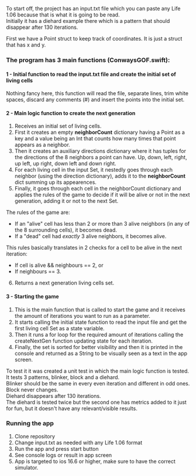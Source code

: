 To start off, the project has an input.txt file which you can paste any Life 1.06 because that is what it is going to be read. <br>
Initially it has a diehard example there which is a pattern that should disappear after 130 iterations.

First we have a Point struct to keep track of coordinates. It is just a struct that has x and y.

### The program has 3 main functions (ConwaysGOF.swift):

#### 1 - Initial function to read the input.txt file and create the initial set of living cells
Nothing fancy here, this function will read the file, separate lines, trim white spaces, discard any comments (#) and insert the points into the initial set.
#### 2 - Main logic function to create the next generation
1. Receives an initial set of living cells.
2. First it creates an empty **neighborCount** dictionary having a Point as a key and a value being an Int that counts how many times that point appears as a neighbor.
3. Then it creates an auxiliary directions dictionary where it has tuples for the directions of the 8 neighbors a point can have. Up, down, left, right, up left, up right, down left and down right.
4. For each living cell in the input Set, it nestedly goes through each neighbor (using the direction dictionary), adds it to the **neighborCount** dict summing up its appearences.
5. Finally, it goes through each cell in the neighborCount dictionary and applies the rules of the game to decide if it will be alive or not in the next generation, adding it or not to the next Set.

The rules of the game are:
- If an "alive" cell has less than 2 or more than 3 alive neighbors (in any of the 8 surrounding cells), it becomes dead.
- If a "dead" cell had *exactly* 3 alive neighbors, it becomes alive.

This rules basically translates in 2 checks for a cell to be alive in the next iteration:
- If cell is alive && neighbours == 2, or
- If neighbours == 3.

6. Returns a next generation living cells set.
#### 3 - Starting the game
1. This is the main function that is called to start the game and it receives the amount of iterations you want to run as a parameter.
2. It starts calling the initial state function to read the input file and get the first living cell Set as a state variable.
3. Then it runs a for loop for the required amount of iterations calling the createNextGen function updating state for each iteration.
4. Finally, the set is sorted for better visibility and then it is printed in the console and returned as a String to be visually seen as a text in the app screen.

To test it it was created a unit test in which the main logic function is tested.<br>
It tests 3 patterns, blinker, block and a diehard.<br>
Blinker should be the same in every even iteration and different in odd ones.<br>
Block never changes.<br>
Diehard disappears after 130 iterations.<br>
The diehard is tested twice but the second one has metrics added to it just for fun, but it doesn't have any relevant/visible results.

### Running the app
1. Clone repository
2. Change input.txt as needed with any Life 1.06 format
3. Run the app and press start button
4. See console logs or result in app screen
5. App is targeted to ios 16.6 or higher, make sure to have the correct simulator.
